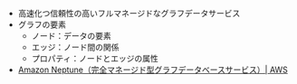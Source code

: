 - 高速化つ信頼性の高いフルマネージドなグラフデータサービス
- グラフの要素
	- ノード：データの要素
	- エッジ：ノード間の関係
	- プロパティ：ノードとエッジの属性
- [Amazon Neptune（完全マネージド型グラフデータベースサービス）| AWS](https://aws.amazon.com/jp/neptune/)